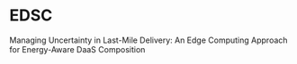# EDSC
 Managing Uncertainty in Last-Mile Delivery: An Edge Computing Approach for Energy-Aware DaaS Composition
